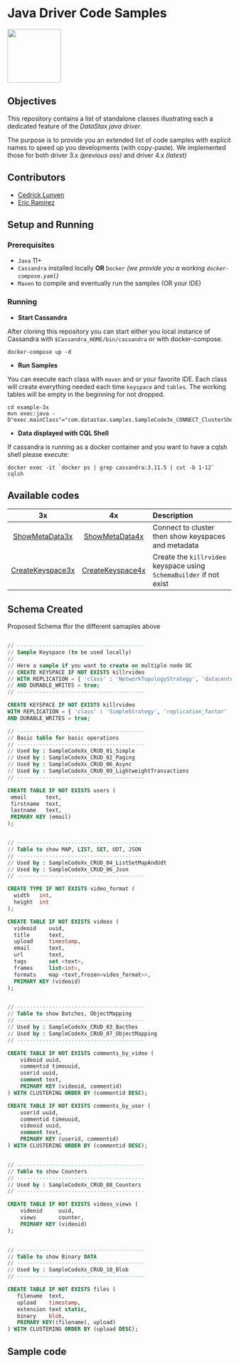 # Java Driver Code Samples

<img src="https://raw.githubusercontent.com/clun/java-cassandra-driver-from3x-to4x/master/example-3x/src/main/resources/cassandra_logo.png" height="120px" />


## Objectives

This repository contains a list of standalone classes illustrating each a dedicated feature of the *DataStax java driver*.

The purpose is to provide you an extended list of code samples with explicit names to speed up you developments (with copy-paste). We implemented those for both driver 3.x *(previous oss)* and driver 4.x *(latest)*

## Contributors

* [Cedrick Lunven](https://github.com/clun)
* [Eric Ramirez](https://github.com/flightc) 


## Setup and Running

### Prerequisites

* `Java` 11+
* `Cassandra` installed locally **OR**  `Docker` *(we provide you a working `docker-compose.yaml`)*
* `Maven` to compile and eventually run the samples (OR your IDE)


### Running

* **Start Cassandra** 

After cloning this repository you can start either you local instance of Cassandra with `$Cassandra_HOME/bin/cassandra` or with docker-compose.

```
docker-compose up -d
```

* **Run Samples** 

You can execute each class with `maven` and or your favorite IDE. Each class will create everything needed each time `keyspace` and `tables`. The working tables will be empty in the beginning for not dropped.

```
cd example-3x
mvn exec:java -D"exec.mainClass"="com.datastax.samples.SampleCode3x_CONNECT_ClusterShowMetaData"
```

* **Data displayed with CQL Shell** 

If cassandra is running as a docker container and you want to have a cqlsh shell please execute:

```
docker exec -it `docker ps | grep cassandra:3.11.5 | cut -b 1-12` cqlsh
```

## Available codes

|       3x        |       4x       |  Description        |
| :-------------: |:-------------:|:---------------------|
| [ShowMetaData3x](./example-3x/src/main/java/com/datastax/samples/SampleCode3x_CONNECT_ClusterShowMetaData.java) | [ShowMetaData4x](./example-4x/src/main/java/com/datastax/samples/SampleCode4x_CONNECT_ClusterShowMetaData.java) |  Connect to cluster then show keyspaces and metadata |
| [CreateKeyspace3x](./example-3x/src/main/java/com/datastax/samples/SampleCode3x_CONNECT_CreateKeyspace.java) | [CreateKeyspace4x](./example-4x/src/main/java/com/datastax/samples/SampleCode4x_CONNECT_CreateKeyspace.java) |  Create the `killrvideo` keyspace using `SchemaBuilder` if not exist |



## Schema Created

Proposed Schema ffor the different samaples above

```sql

// ----------------------------------------
// Sample Keyspace (to be used locally)
// 
// Here a sample if you want to create on multiple node DC
// CREATE KEYSPACE IF NOT EXISTS killrvideo 
// WITH REPLICATION = { 'class' : 'NetworkTopologyStrategy', 'datacenter1' : 3 }
// AND DURABLE_WRITES = true;
// ----------------------------------------

CREATE KEYSPACE IF NOT EXISTS killrvideo 
WITH REPLICATION = { 'class' : 'SimpleStrategy', 'replication_factor' : 1 }
AND DURABLE_WRITES = true;

// ----------------------------------------
// Basic table for basic operations
// ----------------------------------------
// Used by : SampleCodeXx_CRUD_01_Simple
// Used by : SampleCodeXx_CRUD_02_Paging
// Used by : SampleCodeXx_CRUD_06_Async
// Used by : SampleCodeXx_CRUD_09_LightweightTransactions
// ----------------------------------------

CREATE TABLE IF NOT EXISTS users (
 email      text,
 firstname  text,
 lastname   text,
 PRIMARY KEY (email)
);


// ----------------------------------------
// Table to show MAP, LIST, SET, UDT, JSON
// ----------------------------------------
// Used by : SampleCodeXx_CRUD_04_ListSetMapAndUdt
// Used by : SampleCodeXx_CRUD_06_Json
// ----------------------------------------

CREATE TYPE IF NOT EXISTS video_format (
  width   int,
  height  int
);

CREATE TABLE IF NOT EXISTS videos (
  videoid    uuid,
  title      text,
  upload     timestamp,
  email      text,
  url        text,
  tags       set <text>,
  frames     list<int>,
  formats    map <text,frozen<video_format>>,
  PRIMARY KEY (videoid)
);


// ----------------------------------------
// Table to show Batches, ObjectMapping
// ----------------------------------------
// Used by : SampleCodeXx_CRUD_03_Bacthes
// Used by : SampleCodeXx_CRUD_07_ObjectMapping
// ----------------------------------------

CREATE TABLE IF NOT EXISTS comments_by_video (
    videoid uuid,
    commentid timeuuid,
    userid uuid,
    comment text,
    PRIMARY KEY (videoid, commentid)
) WITH CLUSTERING ORDER BY (commentid DESC);

CREATE TABLE IF NOT EXISTS comments_by_user (
    userid uuid,
    commentid timeuuid,
    videoid uuid,
    comment text,
    PRIMARY KEY (userid, commentid)
) WITH CLUSTERING ORDER BY (commentid DESC);


// ----------------------------------------
// Table to show Counters
// ----------------------------------------
// Used by : SampleCodeXx_CRUD_08_Counters
// ----------------------------------------

CREATE TABLE IF NOT EXISTS videos_views (
    videoid     uuid,
    views       counter,
    PRIMARY KEY (videoid)
);


// ----------------------------------------
// Table to show Binary DATA
// ----------------------------------------
// Used by : SampleCodeXx_CRUD_10_Blob
// ----------------------------------------

CREATE TABLE IF NOT EXISTS files (
   filename  text,
   upload    timestamp,
   extension text static,
   binary    blob,
   PRIMARY KEY((filename), upload)
) WITH CLUSTERING ORDER BY (upload DESC);


```

## Sample code



